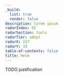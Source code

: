 ```yaml
---
_build:
  list: true
  render: false
description: lorem ipsum
radarIndex: 52
radarSection: tools
radarTier: adopt
radarX: 217
radarY: 33
table-of-contents: false
title: Helm
---
```


TODO justification
